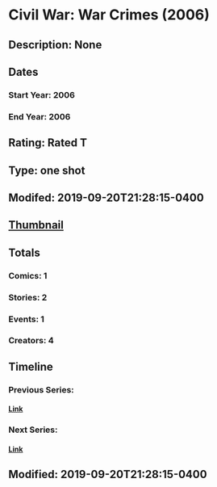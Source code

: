 # Civil War: War Crimes (2006)
## Description: None
## Dates
### Start Year: 2006
### End Year: 2006
## Rating: Rated T
## Type: one shot
## Modifed: 2019-09-20T21:28:15-0400
## [Thumbnail](http://i.annihil.us/u/prod/marvel/i/mg/f/a0/4bad466b6dfd8.jpg)
## Totals
### Comics: 1
### Stories: 2
### Events: 1
### Creators: 4
## Timeline
### Previous Series: 
#### [Link]()
### Next Series: 
#### [Link]()
## Modified: 2019-09-20T21:28:15-0400